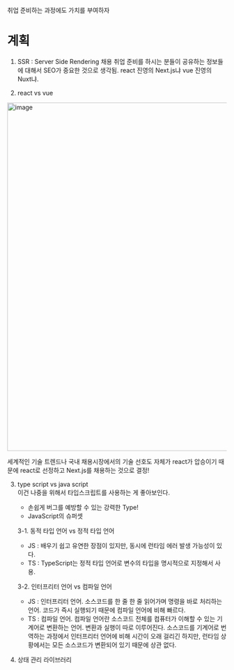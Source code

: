 취업 준비하는 과정에도 가치를 부여하자

# 계획
1. SSR : Server Side Rendering 채용
취업 준비를 하시는 분들이 공유하는 정보들에 대해서 SEO가 중요한 것으로 생각됨.
react 진영의 Next.js냐 vue 진영의 Nuxt냐.

2. react vs vue
<img width="800" alt="image" src="https://github.com/rlaghdcjf12/PyeongBee_UI/assets/38236971/1228fed9-5a13-4bc8-a58c-63ffacf9c907">

세계적인 기술 트렌드나 국내 채용시장에서의 기술 선호도 자체가 react가 압승이기 때문에 react로 선정하고 Next.js를 채용하는 것으로 결정!  

3. type script vs java script  
 이건 나중을 위해서 타입스크립트를 사용하는 게 좋아보인다.
    - 손쉽게 버그를 예방할 수 있는 강력한 Type!  
    - JavaScript의 슈퍼셋

    3-1. 동적 타입 언어 vs 정적 타입 언어  
      - JS : 배우기 쉽고 유연한 장점이 있지만, 동시에 런타임 에러 발생 가능성이 있다.  
      - TS : TypeScript는 정적 타입 언어로 변수의 타입을 명시적으로 지정해서 사용.
          
    3-2. 인터프리터 언어 vs 컴파일 언어  
      - JS : 인터프리터 언어. 소스코드를 한 줄 한 줄 읽어가며 명령을 바로 처리하는 언어. 코드가 즉시 실행되기 때문에 컴파일 언어에 비해 빠르다.  
      - TS : 컴파일 언어. 컴파일 언어란 소스코드 전체를 컴퓨터가 이해할 수 있는 기계어로 변환하는 언어. 변환과 실행이 따로 이루어진다. 소스코드를 기계어로 번역하는 과정에서 인터프리터 언어에 비해 시간이 오래 걸리긴 하지만, 런타임 상황에서는 모든 소스코드가 변환되어 있기 때문에 상관 없다.  

4. 상태 관리 라이브러리
